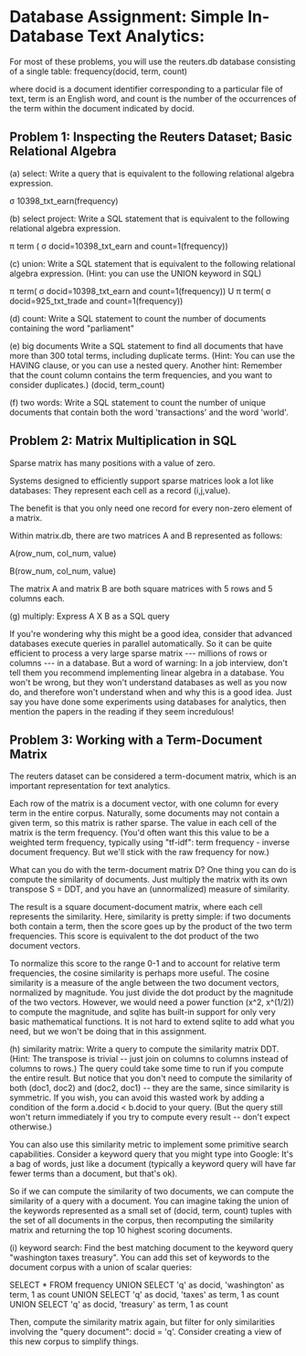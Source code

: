 Database Assignment: Simple In-Database Text Analytics:
=======================================================

For most of these problems, you will use the reuters.db database consisting of a single table:
frequency(docid, term, count)

where docid is a document identifier corresponding to a particular file of text, term is an English word, and count is the number of the occurrences of the term within the document indicated by docid.

Problem 1: Inspecting the Reuters Dataset; Basic Relational Algebra
-------------------------------------------------------------------
(a) select: Write a query that is equivalent to the following relational algebra expression.

σ 10398_txt_earn(frequency)


(b) select project: Write a SQL statement that is equivalent to the following relational algebra expression.

π term ( σ docid=10398_txt_earn and count=1(frequency))

(c) union: Write a SQL statement that is equivalent to the following relational algebra expression. (Hint: you can use the UNION keyword in SQL)

π term( σ docid=10398_txt_earn and count=1(frequency)) U π term( σ docid=925_txt_trade and count=1(frequency))

(d) count: Write a SQL statement to count the number of documents containing the word "parliament"

(e) big documents Write a SQL statement to find all documents that have more than 300 total terms, including duplicate terms. (Hint: You can use the HAVING clause, or you can use a nested query. Another hint: Remember that the count column contains the term frequencies, and you want to consider duplicates.) (docid, term_count)

(f) two words: Write a SQL statement to count the number of unique documents that contain both the word 'transactions' and the word 'world'.

Problem 2: Matrix Multiplication in SQL
---------------------------------------
Sparse matrix has many positions with a value of zero.

Systems designed to efficiently support sparse matrices look a lot like databases: They represent each cell as a record (i,j,value).

The benefit is that you only need one record for every non-zero element of a matrix.

Within matrix.db, there are two matrices A and B represented as follows:

A(row_num, col_num, value)

B(row_num, col_num, value)

The matrix A and matrix B are both square matrices with 5 rows and 5 columns each.

(g) multiply: Express A X B as a SQL query

If you're wondering why this might be a good idea, consider that advanced databases execute queries in parallel automatically. So it can be quite efficient to process a very large sparse matrix --- millions of rows or columns --- in a database. But a word of warning: In a job interview, don't tell them you recommend implementing linear algebra in a database. You won't be wrong, but they won't understand databases as well as you now do, and therefore won't understand when and why this is a good idea. Just say you have done some experiments using databases for analytics, then mention the papers in the reading if they seem incredulous!

Problem 3: Working with a Term-Document Matrix
-----------------------------------------------

The reuters dataset can be considered a term-document matrix, which is an important representation for text analytics.

Each row of the matrix is a document vector, with one column for every term in the entire corpus. Naturally, some documents may not contain a given term, so this matrix is rather sparse. The value in each cell of the matrix is the term frequency. (You'd often want this this value to be a weighted term frequency, typically using "tf-idf": term frequency - inverse document frequency. But we'll stick with the raw frequency for now.)

What can you do with the term-document matrix D? One thing you can do is compute the similarity of documents. Just multiply the matrix with its own transpose S = DDT, and you have an (unnormalized) measure of similarity.

The result is a square document-document matrix, where each cell represents the similarity. Here, similarity is pretty simple: if two documents both contain a term, then the score goes up by the product of the two term frequencies. This score is equivalent to the dot product of the two document vectors.

To normalize this score to the range 0-1 and to account for relative term frequencies, the cosine similarity is perhaps more useful. The cosine similarity is a measure of the angle between the two document vectors, normalized by magnitude. You just divide the dot product by the magnitude of the two vectors. However, we would need a power function (x^2, x^(1/2)) to compute the magnitude, and sqlite has built-in support for only very basic mathematical functions. It is not hard to extend sqlite to add what you need, but we won't be doing that in this assignment.

(h) similarity matrix: Write a query to compute the similarity matrix DDT. (Hint: The transpose is trivial -- just join on columns to columns instead of columns to rows.) The query could take some time to run if you compute the entire result. But notice that you don't need to compute the similarity of both (doc1, doc2) and (doc2, doc1) -- they are the same, since similarity is symmetric. If you wish, you can avoid this wasted work by adding a condition of the form a.docid < b.docid to your query. (But the query still won't return immediately if you try to compute every result -- don't expect otherwise.)

You can also use this similarity metric to implement some primitive search capabilities. Consider a keyword query that you might type into Google: It's a bag of words, just like a document (typically a keyword query will have far fewer terms than a document, but that's ok).

So if we can compute the similarity of two documents, we can compute the similarity of a query with a document. You can imagine taking the union of the keywords represented as a small set of (docid, term, count) tuples with the set of all documents in the corpus, then recomputing the similarity matrix and returning the top 10 highest scoring documents.

(i) keyword search: Find the best matching document to the keyword query "washington taxes treasury". You can add this set of keywords to the document corpus with a union of scalar queries:

SELECT * FROM frequency
UNION
SELECT 'q' as docid, 'washington' as term, 1 as count 
UNION
SELECT 'q' as docid, 'taxes' as term, 1 as count
UNION 
SELECT 'q' as docid, 'treasury' as term, 1 as count

Then, compute the similarity matrix again, but filter for only similarities involving the "query document": docid = 'q'. Consider creating a view of this new corpus to simplify things.
